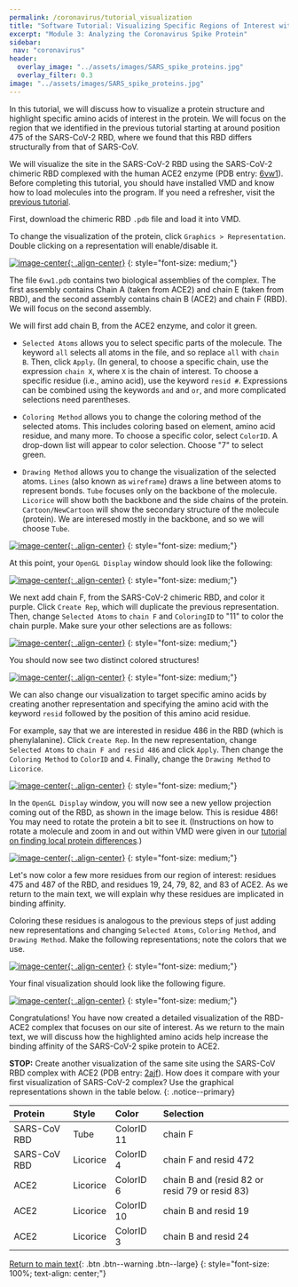 ```yaml
---
permalink: /coronavirus/tutorial_visualization
title: "Software Tutorial: Visualizing Specific Regions of Interest within the Spike Protein Structure"
excerpt: "Module 3: Analyzing the Coronavirus Spike Protein"
sidebar:
 nav: "coronavirus"
header:
  overlay_image: "../assets/images/SARS_spike_proteins.jpg"
  overlay_filter: 0.3
image: "../assets/images/SARS_spike_proteins.jpg"
---
```


In this tutorial, we will discuss how to visualize a protein structure and highlight specific amino acids of interest in the protein. We will focus on the region that we identified in the previous tutorial starting at around position 475 of the SARS-CoV-2 RBD, where we found that this RBD differs structurally from that of SARS-CoV.

We will visualize the site in the SARS-CoV-2 RBD using the SARS-CoV-2 chimeric RBD complexed with the human ACE2 enzyme (PDB entry: <a href="https://www.rcsb.org/structure/6vw1" target="_blank">6vw1</a>). Before completing this tutorial, you should have installed VMD and know how to load molecules into the program. If you need a refresher, visit the <a href="tutorial_multiseq" target="_blank">previous tutorial</a>.

First, download the chimeric RBD `.pdb` file and load it into VMD.

To change the visualization of the protein, click `Graphics > Representation`. Double clicking on a representation will enable/disable it.

[![image-center](../assets/images/600px/Ridge4.png){: .align-center}](../assets/images/Ridge4.png)
{: style="font-size: medium;"}

The file `6vw1.pdb` contains two biological assemblies of the complex. The first assembly contains Chain A (taken from ACE2) and chain E (taken from RBD), and the second assembly contains chain B (ACE2) and chain F (RBD). We will focus on the second assembly.

We will first add chain B, from the ACE2 enzyme, and color it green.

* `Selected Atoms` allows you to select specific parts of the molecule. The keyword `all` selects all atoms in the file, and so replace `all` with `chain B`. Then, click `Apply`. (In general, to choose a specific chain, use the expression `chain X`, where `X` is the chain of interest. To choose a specific residue (i.e., amino acid), use the keyword `resid #`. Expressions can be combined using the keywords `and` and `or`, and more complicated selections need parentheses.

* `Coloring Method` allows you to change the coloring method of the selected atoms. This includes coloring based on element, amino acid residue, and many more. To choose a specific color, select `ColorID`. A drop-down list will appear to color selection. Choose "7" to select green.

* `Drawing Method` allows you to change the visualization of the selected atoms. `Lines` (also known as `wireframe`) draws a line between atoms to represent bonds. `Tube` focuses only on the backbone of the molecule.  `Licorice` will show both the backbone and the side chains of the protein. `Cartoon/NewCartoon` will show the secondary structure of the molecule (protein). We are interesed mostly in the backbone, and so we will choose `Tube`.

[![image-center](../assets/images/600px/Ridge5.png){: .align-center}](../assets/images/Ridge5.png)
{: style="font-size: medium;"}

At this point, your `OpenGL Display` window should look like the following:

[![image-center](../assets/images/600px/Ridge6.png){: .align-center}](../assets/images/Ridge6.png)
{: style="font-size: medium;"}

We next add chain F, from the SARS-CoV-2 chimeric RBD, and color it purple. Click `Create Rep`, which will duplicate the previous representation. Then, change `Selected Atoms` to `chain F` and `ColoringID` to "11" to color the chain purple. Make sure your other selections are as follows:

[![image-center](../assets/images/600px/Ridge7.png){: .align-center}](../assets/images/Ridge7.png)
{: style="font-size: medium;"}

You should now see two distinct colored structures!

[![image-center](../assets/images/600px/Ridge8.png){: .align-center}](../assets/images/Ridge8.png)
{: style="font-size: medium;"}

We can also change our visualization to target specific amino acids by creating another representation and specifying the amino acid with the keyword `resid` followed by the position of this amino acid residue.

For example, say that we are interested in residue 486 in the RBD (which is phenylalanine). Click `Create Rep`. In the new representation, change `Selected Atoms` to `chain F and resid 486` and click `Apply`. Then change the `Coloring Method` to `ColorID` and `4`. Finally, change the `Drawing Method` to `Licorice`.

[![image-center](../assets/images/600px/Ridge8-1.png){: .align-center}](../assets/images/Ridge8-1.png)
{: style="font-size: medium;"}

In the `OpenGL Display` window, you will now see a new yellow projection coming out of the RBD, as shown in the image below. This is residue 486! You may need to rotate the protein a bit to see it. (Instructions on how to rotate a molecule and zoom in and out within VMD were given in our [tutorial on finding local protein differences](tutorial_multiseq).)

[![image-center](../assets/images/600px/Ridge8-2.png){: .align-center}](../assets/images/Ridge8-2.png)
{: style="font-size: medium;"}

Let's now color a few more residues from our region of interest: residues 475 and 487 of the RBD, and residues 19, 24, 79, 82, and 83 of ACE2. As we return to the main text, we will explain why these residues are implicated in binding affinity.  

Coloring these residues is analogous to the previous steps of just adding new representations and changing `Selected Atoms`, `Coloring Method`, and `Drawing Method`. Make the following representations; note the colors that we use.

[![image-center](../assets/images/600px/Ridge9.png){: .align-center}](../assets/images/Ridge9.png)
{: style="font-size: medium;"}

Your final visualization should look like the following figure.

[![image-center](../assets/images/600px/Ridge10.png){: .align-center}](../assets/images/Ridge10.png)
{: style="font-size: medium;"}

Congratulations! You have now created a detailed visualization of the RBD-ACE2 complex that focuses on our site of interest. As we return to the main text, we will discuss how the highlighted amino acids help increase the binding affinity of the SARS-CoV-2 spike protein to ACE2.

**STOP:** Create another visualization of the same site using the SARS-CoV RBD complex with ACE2 (PDB entry: <a href="https://www.rcsb.org/structure/2AJF" target="_blank">2ajf</a>). How does it compare with your first visualization of SARS-CoV-2 complex? Use the graphical representations shown in the table below.
{: .notice--primary}

| Protein | Style | Color | Selection |
| :-------| :-----| :-----| :---------|
| SARS-CoV RBD| Tube| ColorID 11| chain F|
| SARS-CoV RBD| Licorice| ColorID 4| chain F and resid 472|
|ACE2| Licorice| ColorID 6| chain B and (resid 82 or resid 79 or resid 83)|
|ACE2| Licorice| ColorID 10| chain B and resid 19|
|ACE2| Licorice| ColorID 3| chain B and resid 24|

[Return to main text](structural_differences#analyzing-three-sites-of-conformational-differences){: .btn .btn--warning .btn--large}
{: style="font-size: 100%; text-align: center;"}
